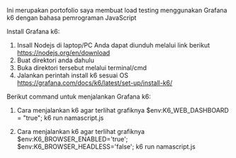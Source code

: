 Ini merupakan portofolio saya membuat load testing menggunakan Grafana k6 dengan bahasa pemrograman JavaScript

Install Grafana k6:
  1. Insall Nodejs di laptop/PC Anda dapat diunduh melalui link berikut https://nodejs.org/en/download
  2. Buat direktori anda dahulu
  3. Buka direktori tersebut melalui terminal/cmd
  4. Jalankan perintah install k6 sesuai OS https://grafana.com/docs/k6/latest/set-up/install-k6/

Berikut command untuk menjalankan Grafana k6:
  1. Cara menjalankan k6 agar terlihat grafiknya
     $env:K6_WEB_DASHBOARD = "true"; k6 run namascript.js

  2. Cara menjalankan k6 agar terlihat grafiknya
     $env:K6_BROWSER_ENABLED='true'; $env:K6_BROWSER_HEADLESS='false'; k6 run namascript.js
